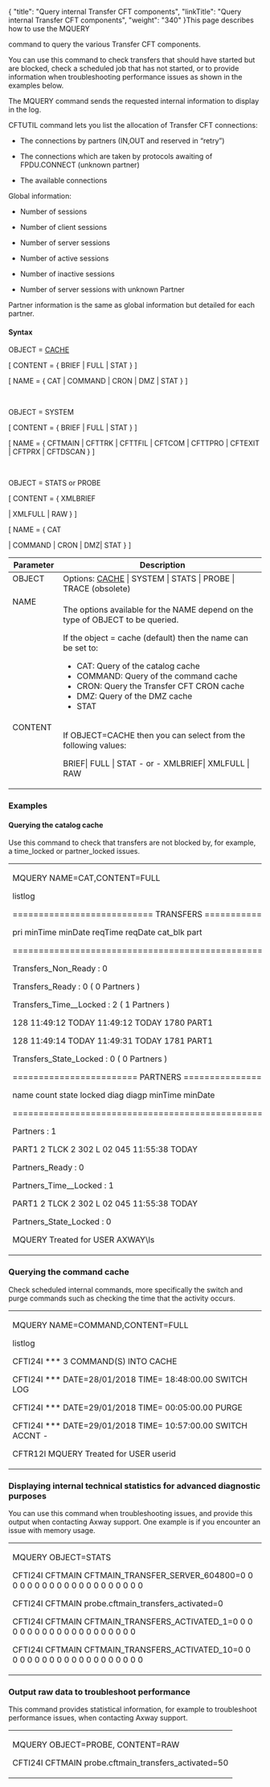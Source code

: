 {
    "title": "Query internal Transfer CFT components",
    "linkTitle": "Query internal Transfer CFT components",
    "weight": "340"
}This page describes how to use the <span id="MQUERY_command"></span>MQUERY
command to query the various Transfer CFT components.

You can use this command to check transfers that should have started but are blocked, check a scheduled job that has not started, or to provide information when troubleshooting performance issues as shown in the examples below.

The MQUERY command sends the requested internal information to display in the log.

CFTUTIL command lets you list the allocation of Transfer CFT connections:

-   The connections by partners (IN,OUT and reserved in “retry”)
-   The connections which are taken by protocols awaiting of FPDU.CONNECT (unknown partner)
-   The available connections

Global information:

-   Number of sessions
-   Number of client sessions
-   Number of server sessions
-   Number of active sessions
-   Number of inactive sessions
-   Number of server sessions with unknown Partner

Partner information is the same as global information but detailed for each partner.

#### Syntax

OBJECT = <u>CACHE</u>

\[ CONTENT = { BRIEF | FULL | STAT } \]

\[ NAME = { CAT | COMMAND | CRON | DMZ | STAT } \]

 

OBJECT = SYSTEM

\[ CONTENT = { BRIEF | FULL | STAT } \]

\[ NAME = { CFTMAIN | CFTTRK | CFTTFIL | CFTCOM | CFTTPRO | CFTEXIT | CFTPRX | CFTDSCAN } \]

 

OBJECT = STATS or PROBE

\[ CONTENT = { XMLBRIEF
| XMLFULL | RAW } \]

\[ NAME = { CAT
| COMMAND | CRON | DMZ| STAT } \]

<table cellspacing="0">
   <col/>
   <col/>
   <thead>
      <tr>
         <th>Parameter</th>
<th colspan="2">  Description</th>
      </tr>
   </thead>
      <tr valign="top">
         <td width="19.982%">OBJECT         </td>
         <td width="80.018%">Options: <u>CACHE</u> | SYSTEM | STATS | PROBE | TRACE (obsolete)         </td>
      </tr>
      <tr valign="top">
         <td width="19.982%">NAME         </td>
         <td colspan="2" width="23.009%">
            <p>The options available for the NAME depend on the type of OBJECT to be queried.</p>
            <p>If the object = cache (default) then the name can be set to:</p>
            <ul>
               <li>CAT: Query of the catalog cache               </li>
               <li>COMMAND: Query of the command cache               </li>
               <li>CRON: Query the <span>Transfer CFT</span> CRON cache               </li>
               <li>DMZ: Query of the DMZ cache               </li>
               <li>STAT               </li>
            </ul>
         </td>
      </tr>
      <tr valign="top">
         <td width="19.982%">CONTENT         </td>
         <td colspan="2" width="80.018%">
<p colspan="2" width="80.018%">If OBJECT=CACHE then you can select from the following values: </p>
<p colspan="2">BRIEF| FULL | STAT
- or -   XMLBRIEF| XMLFULL | RAW
</p>
         </td>
      </tr>
</table>

### Examples

#### Querying the catalog cache

Use this command to check that transfers are not blocked by, for example, a time\_locked or partner\_locked issues.

<table cellspacing="0">
   <col/>
   <tbody>
      <tr>
         <td>
            <p>MQUERY NAME=CAT,CONTENT=FULL</p>
            <p>listlog</p>
            <p>=========================== TRANSFERS ======================================</p>
            <p>pri    minTime    minDate    reqTime    reqDate    cat_blk part</p>
            <p>============================================================================</p>
            <p>Transfers_Non_Ready    : 0</p>
            <p>Transfers_Ready        : 0 ( 0 Partners )</p>
            <p>Transfers_Time__Locked : 2 ( 1 Partners )</p>
            <p>128   11:49:12      TODAY   11:49:12      TODAY 1780 PART1</p>
            <p>128   11:49:14      TODAY   11:49:31      TODAY 1781 PART1</p>
            <p>Transfers_State_Locked : 0 ( 0 Partners )</p>
            <p>======================== PARTNERS =====================================</p>
            <p>name     count state locked diag    diagp    minTime    minDate</p>
            <p>=======================================================================</p>
            <p>Partners               : 1</p>
            <p>PART1      2  TLCK      2  302 L 02 045   11:55:38      TODAY</p>
            <p>Partners_Ready         : 0</p>
            <p>Partners_Time__Locked  : 1</p>
            <p>PART1     2  TLCK      2  302 L 02 045   11:55:38      TODAY</p>
            <p>Partners_State_Locked  : 0</p>
            <p>MQUERY Treated for USER AXWAY\ls</p>
         </td>
      </tr>
   </tbody>
</table>

### Querying the command cache

Check scheduled internal commands, more specifically the switch and purge commands such as checking the time that the activity occurs.

<table cellspacing="0">
   <col/>
   <tbody>
      <tr>
         <td>
            <p>MQUERY NAME=COMMAND,CONTENT=FULL</p>
            <p>listlog</p>
            <p>CFTI24I  *** 3 COMMAND(S) INTO CACHE</p>
            <p>CFTI24I  *** DATE=28/01/2018 TIME= 18:48:00.00 SWITCH LOG</p>
            <p>CFTI24I  *** DATE=29/01/2018 TIME= 00:05:00.00 PURGE</p>
            <p>CFTI24I  *** DATE=29/01/2018 TIME= 10:57:00.00 SWITCH ACCNT -</p>
            <p>CFTR12I MQUERY  Treated for USER userid</p>
         </td>
      </tr>
   </tbody>
</table>

### Displaying internal technical statistics for advanced diagnostic purposes

You can use this command when troubleshooting issues, and provide this output when contacting Axway support. One example is if you encounter an issue with memory usage.

<table cellspacing="0">
   <col/>
   <tbody>
      <tr>
         <td>
            <p>MQUERY OBJECT=STATS</p>
            <p>CFTI24I CFTMAIN CFTMAIN_TRANSFER_SERVER_604800=0 0 0 0 0 0 0 0 0 0 0 0 0 0 0 0 0 0 0 0</p>
            <p> CFTI24I CFTMAIN probe.cftmain_transfers_activated=0</p>
            <p> CFTI24I CFTMAIN CFTMAIN_TRANSFERS_ACTIVATED_1=0 0 0 0 0 0 0 0 0 0 0 0 0 0 0 0 0 0 0 0</p>
            <p>CFTI24I CFTMAIN CFTMAIN_TRANSFERS_ACTIVATED_10=0 0 0 0 0 0 0 0 0 0 0 0 0 0 0 0 0 0 0 0</p>
         </td>
      </tr>
   </tbody>
</table>

### Output raw data to troubleshoot performance

This command provides statistical information, for example to troubleshoot performance issues, when contacting Axway support.

<table cellspacing="0">
   <col/>
   <tbody>
      <tr>
         <td>
            <p>MQUERY OBJECT=PROBE, CONTENT=RAW</p>
            <p>CFTI24I CFTMAIN probe.cftmain_transfers_activated=50</p>
         </td>
      </tr>
   </tbody>
</table>
